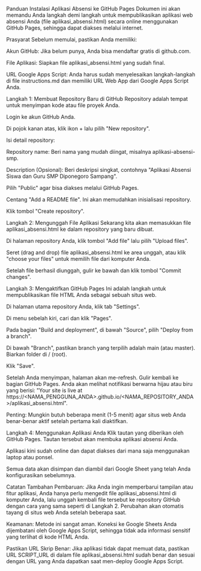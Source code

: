 Panduan Instalasi Aplikasi Absensi ke GitHub Pages
Dokumen ini akan memandu Anda langkah demi langkah untuk mempublikasikan aplikasi web absensi Anda (file aplikasi_absensi.html) secara online menggunakan GitHub Pages, sehingga dapat diakses melalui internet.

Prasyarat
Sebelum memulai, pastikan Anda memiliki:

Akun GitHub: Jika belum punya, Anda bisa mendaftar gratis di github.com.

File Aplikasi: Siapkan file aplikasi_absensi.html yang sudah final.

URL Google Apps Script: Anda harus sudah menyelesaikan langkah-langkah di file instructions.md dan memiliki URL Web App dari Google Apps Script Anda.

Langkah 1: Membuat Repository Baru di GitHub
Repository adalah tempat untuk menyimpan kode atau file proyek Anda.

Login ke akun GitHub Anda.

Di pojok kanan atas, klik ikon + lalu pilih "New repository".

Isi detail repository:

Repository name: Beri nama yang mudah diingat, misalnya aplikasi-absensi-smp.

Description (Opsional): Beri deskripsi singkat, contohnya "Aplikasi Absensi Siswa dan Guru SMP Diponegoro Sampang".

Pilih "Public" agar bisa diakses melalui GitHub Pages.

Centang "Add a README file". Ini akan memudahkan inisialisasi repository.

Klik tombol "Create repository".

Langkah 2: Mengunggah File Aplikasi
Sekarang kita akan memasukkan file aplikasi_absensi.html ke dalam repository yang baru dibuat.

Di halaman repository Anda, klik tombol "Add file" lalu pilih "Upload files".

Seret (drag and drop) file aplikasi_absensi.html ke area unggah, atau klik "choose your files" untuk memilih file dari komputer Anda.

Setelah file berhasil diunggah, gulir ke bawah dan klik tombol "Commit changes".

Langkah 3: Mengaktifkan GitHub Pages
Ini adalah langkah untuk mempublikasikan file HTML Anda sebagai sebuah situs web.

Di halaman utama repository Anda, klik tab "Settings".

Di menu sebelah kiri, cari dan klik "Pages".

Pada bagian "Build and deployment", di bawah "Source", pilih "Deploy from a branch".

Di bawah "Branch", pastikan branch yang terpilih adalah main (atau master). Biarkan folder di / (root).

Klik "Save".

Setelah Anda menyimpan, halaman akan me-refresh. Gulir kembali ke bagian GitHub Pages. Anda akan melihat notifikasi berwarna hijau atau biru yang berisi: "Your site is live at https://<NAMA_PENGGUNA_ANDA>.github.io/<NAMA_REPOSITORY_ANDA>/aplikasi_absensi.html".

Penting: Mungkin butuh beberapa menit (1-5 menit) agar situs web Anda benar-benar aktif setelah pertama kali diaktifkan.

Langkah 4: Menggunakan Aplikasi Anda
Klik tautan yang diberikan oleh GitHub Pages. Tautan tersebut akan membuka aplikasi absensi Anda.

Aplikasi kini sudah online dan dapat diakses dari mana saja menggunakan laptop atau ponsel.

Semua data akan disimpan dan diambil dari Google Sheet yang telah Anda konfigurasikan sebelumnya.

Catatan Tambahan
Pembaruan: Jika Anda ingin memperbarui tampilan atau fitur aplikasi, Anda hanya perlu mengedit file aplikasi_absensi.html di komputer Anda, lalu unggah kembali file tersebut ke repository GitHub dengan cara yang sama seperti di Langkah 2. Perubahan akan otomatis tayang di situs web Anda setelah beberapa saat.

Keamanan: Metode ini sangat aman. Koneksi ke Google Sheets Anda dijembatani oleh Google Apps Script, sehingga tidak ada informasi sensitif yang terlihat di kode HTML Anda.

Pastikan URL Skrip Benar: Jika aplikasi tidak dapat memuat data, pastikan URL SCRIPT_URL di dalam file aplikasi_absensi.html sudah benar dan sesuai dengan URL yang Anda dapatkan saat men-deploy Google Apps Script.